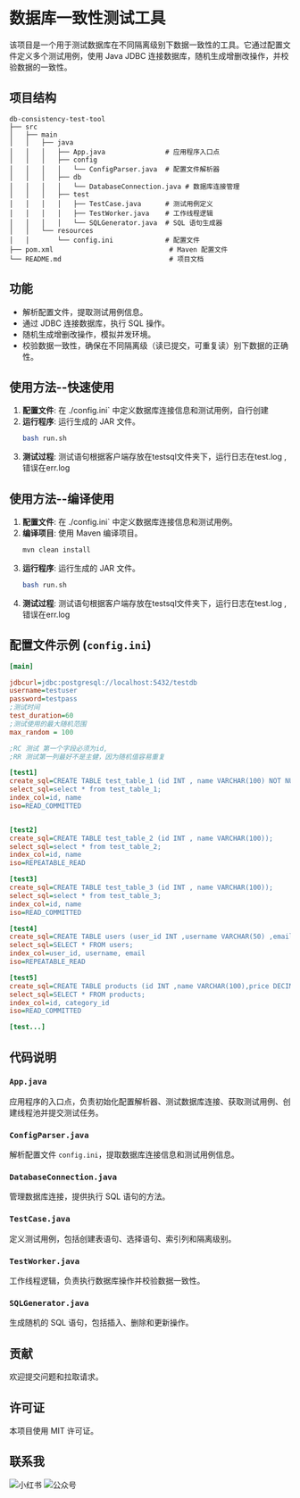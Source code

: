 # 数据库一致性测试工具

该项目是一个用于测试数据库在不同隔离级别下数据一致性的工具。它通过配置文件定义多个测试用例，使用 Java JDBC 连接数据库，随机生成增删改操作，并校验数据的一致性。

## 项目结构

```
db-consistency-test-tool
├── src
│   ├── main
│   │   ├── java
│   │   │   ├── App.java               # 应用程序入口点
│   │   │   ├── config
│   │   │   │   └── ConfigParser.java  # 配置文件解析器
│   │   │   ├── db
│   │   │   │   └── DatabaseConnection.java # 数据库连接管理
│   │   │   ├── test
│   │   │   │   ├── TestCase.java      # 测试用例定义
│   │   │   │   ├── TestWorker.java    # 工作线程逻辑
│   │   │   │   └── SQLGenerator.java  # SQL 语句生成器
│   │   └── resources
│   │       └── config.ini             # 配置文件
├── pom.xml                             # Maven 配置文件
└── README.md                           # 项目文档
```

## 功能

- 解析配置文件，提取测试用例信息。
- 通过 JDBC 连接数据库，执行 SQL 操作。
- 随机生成增删改操作，模拟并发环境。
- 校验数据一致性，确保在不同隔离级（读已提交，可重复读）别下数据的正确性。

## 使用方法--快速使用

1. **配置文件**: 在 ./config.ini` 中定义数据库连接信息和测试用例，自行创建
2. **运行程序**: 运行生成的 JAR 文件。
    ```sh
    bash run.sh
    ```
3. **测试过程**: 测试语句根据客户端存放在testsql文件夹下，运行日志在test.log ,错误在err.log
## 使用方法--编译使用
1. **配置文件**: 在 ./config.ini` 中定义数据库连接信息和测试用例。
2. **编译项目**: 使用 Maven 编译项目。
    ```sh
    mvn clean install
    ```
3. **运行程序**: 运行生成的 JAR 文件。
    ```sh
    bash run.sh
    ```
4. **测试过程**: 测试语句根据客户端存放在testsql文件夹下，运行日志在test.log ,错误在err.log

## 配置文件示例 (`config.ini`)

```ini
[main]

jdbcurl=jdbc:postgresql://localhost:5432/testdb
username=testuser
password=testpass
;测试时间
test_duration=60
;测试使用的最大随机范围
max_random = 100

;RC 测试 第一个字段必须为id,
;RR 测试第一列最好不是主健，因为随机值容易重复

[test1]
create_sql=CREATE TABLE test_table_1 (id INT , name VARCHAR(100) NOT NULL , page char(50), core  DECIMAL(10, 2));
select_sql=select * from test_table_1;
index_col=id, name
iso=READ_COMMITTED


[test2]
create_sql=CREATE TABLE test_table_2 (id INT , name VARCHAR(100));
select_sql=select * from test_table_2;
index_col=id, name
iso=REPEATABLE_READ

[test3]
create_sql=CREATE TABLE test_table_3 (id INT , name VARCHAR(100));
select_sql=select * from test_table_3;
index_col=id, name
iso=READ_COMMITTED

[test4]
create_sql=CREATE TABLE users (user_id INT ,username VARCHAR(50) ,email VARCHAR(100) ,created_at TIMESTAMP DEFAULT CURRENT_TIMESTAMP);
select_sql=SELECT * FROM users;
index_col=user_id, username, email
iso=REPEATABLE_READ

[test5]
create_sql=CREATE TABLE products (id INT ,name VARCHAR(100),price DECIMAL(10, 2),stock INT,category_id INT,created_at TIMESTAMP DEFAULT CURRENT_TIMESTAMP);
select_sql=SELECT * FROM products;
index_col=id, category_id
iso=READ_COMMITTED

[test...]


```

## 代码说明

### `App.java`

应用程序的入口点，负责初始化配置解析器、测试数据库连接、获取测试用例、创建线程池并提交测试任务。

### `ConfigParser.java`

解析配置文件 `config.ini`，提取数据库连接信息和测试用例信息。

### `DatabaseConnection.java`

管理数据库连接，提供执行 SQL 语句的方法。

### `TestCase.java`

定义测试用例，包括创建表语句、选择语句、索引列和隔离级别。

### `TestWorker.java`

工作线程逻辑，负责执行数据库操作并校验数据一致性。

### `SQLGenerator.java`

生成随机的 SQL 语句，包括插入、删除和更新操作。

## 贡献

欢迎提交问题和拉取请求。

## 许可证

本项目使用 MIT 许可证。

## 联系我

![小红书](images/xiaohongshu.png)
![公众号](images/公众号.jpg)